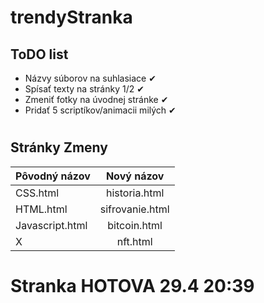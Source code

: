 # trendyStranka


## ToDO list
* Názvy súborov na suhlasiace ✔
* Spísať texty na stránky 1/2 ✔ 
* Zmeniť fotky na úvodnej stránke ✔ 
* Pridať 5 scriptíkov/animacii milých ✔

#
#
#

## Stránky Zmeny
| Pôvodný názov       | Nový názov          
| -------------       |:-------------:       
| CSS.html            | historia.html        
| HTML.html           | sifrovanie.html      
| Javascript.html     | bitcoin.html         
| X                   | nft.html             

#
#
#

# Stranka HOTOVA 29.4 20:39
